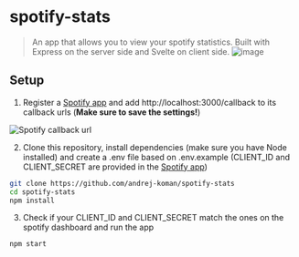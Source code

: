# spotify-stats
>An app that allows you to view your spotify statistics. Built with Express on the server side and Svelte on client side.
![image](https://user-images.githubusercontent.com/97840968/217775268-77c78727-9695-4bf6-ae58-edbe8a130d83.png)

## Setup
1. Register a [Spotify app](https://developer.spotify.com/dashboard/) and add http://localhost:3000/callback to its callback urls (**Make sure to save the settings!**)

![Spotify callback url](https://user-images.githubusercontent.com/97840968/217767243-849dc51f-1358-4363-b3eb-52974e6cebef.png)

2. Clone this repository, install dependencies (make sure you have Node installed) and create a .env file based on .env.example (CLIENT_ID and CLIENT_SECRET are provided in the [Spotify app](https://developer.spotify.com/dashboard/))
```bash
git clone https://github.com/andrej-koman/spotify-stats
cd spotify-stats
npm install
```

3. Check if your CLIENT_ID and CLIENT_SECRET match the ones on the spotify dashboard and run the app
```
npm start
```
